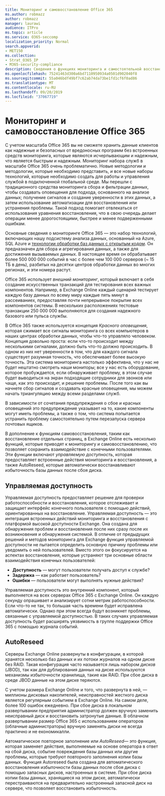 ```yaml
---
title: Мониторинг и самовосстановление Office 365
ms.author: robmazz
author: robmazz
manager: laurawi
audience: ITPro
ms.topic: article
ms.service: O365-seccomp
localization_priority: Normal
search.appverid:
- MET150
ms.collection:
- Strat_O365_IP
- M365-security-compliance
description: Сведения о функциях мониторинга и самостоятельной восстановления Office 365.
ms.openlocfilehash: 75241463d300a6bd7110950934a0501d902040f8
ms.sourcegitcommit: 55a046bdf49bf7c62ab74da73be1fd1cf6f0ad86
ms.translationtype: MT
ms.contentlocale: ru-RU
ms.lasthandoff: 09/20/2019
ms.locfileid: "37067719"
---
```

# <a name="office-365-monitoring-and-self-healing"></a>Мониторинг и самовосстановление Office 365
С учетом масштаба Office 365 вы не сможете хранить данные клиентов как надежные и безопасных от вредоносных программ без встроенных средств мониторинга, которые являются исчерпывающим и надежным, что является быстрым и надежным. Мониторинг набора служб в масштабе Office 365 очень проблематично. Новые методологии и методологии, которые необходимо представить, и все новые наборы технологий, которые необходимо создать для работы и управления службой в подключенной глобальной среде. Мы перешли с традиционного средства мониторинга сбора и фильтрации данных, чтобы создавать оповещения для подхода, основанного на анализе данных; получение сигналов и создание уверенности в этих данных, а затем использование автоматизации для восстановления или устранения проблемы. Такой подход помогает отвлекаться от использования уравнения восстановления, что в свою очередь делает операции менее дорогостоящими, быстрее и менее подверженными ошибкам. 

Основные сведения о мониторинге Office 365 — это набор технологий, включающих нашу подсистему анализа данных, основанный на Azure, SQL Azure и [технологии обработки баз данных с открытым кодом](http://cassandra.apache.org/). Он предназначен для сбора и агрегирования данных, а также для достижения вызываемых данных. В настоящее время он обрабатывает более 500 000 000 событий в час с более чем 100 000 серверов (~ 15 ТБ в день), разбитых на десятки центров обработки данных во многих регионах, и эти номера растут. 

Office 365 использует *внешний мониторинг*, который включает в себя создание искусственных транзакций для тестирования всех важных компонентов. Например, в Exchange Online каждый сценарий тестирует каждую базу данных по всему миру каждые пять минут в рассеиваниех, предоставляя почти непрерывное покрытие всех компонентов системы. В нескольких расположениях тестовые транзакции 250 000 000 выполняются для создания надежного базового или пульса службы. 

В Office 365 также используется концепция *Красного оповещения*, которая сжимает все сигналы мониторинга со всех компьютеров в наших центрах обработки данных, чтобы что-то управляло человеком. Концепция довольно проста: если что-то происходит между несколькими сигналами, должно быть что-то должно происходить. В одном из них нет уверенности в том, что для каждого сигнала существует разумная точность, что обеспечивает более высокую точность. Эта система мониторинга настолько эффективна, что у нас не будет нештатно смотреть наши мониторы; все у нас есть оборудование, которое пробуждается, если обнаруживает проблему, в этом случае будет выводиться на экран подходящие сотрудники для звонков или чаще, как это происходит, и решение проблемы. После того как вы начнете сбор сигналов и создавать красные оповещения, мы можем начать триангуляцию между всеми разделами служб. 

В зависимости от сочетания предупреждения о сбое и красных оповещений это предупреждение указывает на то, какие компоненты могут иметь проблемы, а также о том, что система попытается устранить проблему самостоятельно путем перезапуска сервера почтовых ящиков. 

В дополнение к функциям самовосстановления, таким как восстановление отдельных страниц, в Exchange Online есть несколько функций, которые приводят к мониторингу и самовосстановлению, что позволяет сохранить взаимодействие с конечными пользователями. Эти функции включают *управляемую доступность*, которая предоставляет встроенные действия мониторинга и восстановления, а также AutoReseed, которые автоматически восстанавливают избыточность базы данных после сбоя диска. 

## <a name="managed-availability"></a>Управляемая доступность 
Управляемая доступность предоставляет решение для проверки работоспособности и восстановления, которое отслеживает и защищает интерфейс конечного пользователя с помощью действий, ориентированных на восстановление. Управляемая доступность — это интеграция встроенных действий мониторинга и восстановления с платформой высокой доступности Exchange. Она создана для обнаружения проблем и восстановления после них сразу после их возникновения и обнаружения системой. В отличие от предыдущих решений и методов мониторинга для Exchange функция управляемой доступности не пытается определить основную причину проблемы или уведомить о ней пользователей. Вместо этого он фокусируется на аспектах восстановления, которые устраняют три основные области взаимодействия конечных пользователей: 
- **Доступность** — могут пользователи получать доступ к службе? 
- **Задержка** — как работает пользователь? 
- **Ошибки** — пользователи могут выполнять нужные действия? 

Управляемая доступность это внутренний компонент, который выполняется на всех серверах Office 365 с Exchange Online. Он каждую секунду опрашивает и анализирует сотни метрик работоспособности. Если что-то не так, то большая часть времени будет исправлена автоматически. Однако при этом всегда будут возникнет проблемы, связанные с управляемой доступностью. В таких случаях управляемая доступность будет расширять уязвимость в группе поддержки Office 365 с помощью журнала событий. 

## <a name="autoreseed"></a>AutoReseed 
Серверы Exchange Online развернуты в конфигурации, в которой хранятся несколько баз данных и их потоки журналов на одном диске без RAID. Такая конфигурация часто называется лишь набором *дисков* (JBOD), так как для дублирования данных на диске используются механизмы избыточности хранилища, такие как RAID. При сбое диска в среде JBOD данные на этом диске теряются. 

С учетом размера Exchange Online и того, что развернута в ней, — миллионы дисковых накопителей, неисправностей жесткого диска является регулярным событием в Exchange Online. На самом деле, более 100 ошибок ежедневно. При сбое диска в локальном развертывании предприятия администратор должен вручную заменить неисправный диск и восстановить затронутые данные. В облачном развертывании размер Office 365 с использованием операторов (облачные администраторы) вручную заменять диски не всегда практично и не економикалли. 

Автоматическое повторное заполнение или *AutoReseed*— это функция, которая заменяет действия, выполняемые на основе оператора в ответ на сбой диска, событие повреждения базы данных или другие проблемы, которые требуют повторного заполнения копии базы данных. Функция Autoreseed была создана для автоматического восстановления избыточности базы данных после сбоя диска с помощью запасных дисков, настроенных в системе. При сбое диска копии базы данных, хранящиеся на этом диске, автоматически перестраиваются на предварительно настроенный запасной диск на сервере, что позволяет восстановить избыточность. 